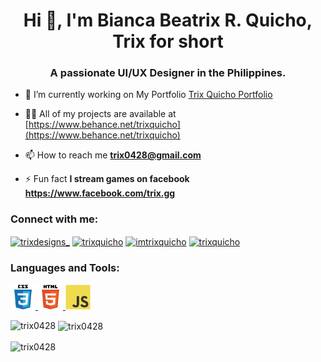 <h1 align="center">Hi 👋, I'm Bianca Beatrix R. Quicho, Trix for short</h1>
<h3 align="center">A passionate UI/UX Designer in the Philippines.</h3>



- 🔭 I’m currently working on My Portfolio [Trix Quicho Portfolio](https://github.com/trix0428/Trix-Quicho-Portfolio)

- 👨‍💻 All of my projects are available at [https://www.behance.net/trixquicho](https://www.behance.net/trixquicho)

- 📫 How to reach me **trix0428@gmail.com**

- ⚡ Fun fact **I stream games on facebook https://www.facebook.com/trix.gg**

<h3 align="left">Connect with me:</h3>
<p align="left">
<a href="https://twitter.com/trixdesigns_" target="blank"><img align="center" src="https://raw.githubusercontent.com/rahuldkjain/github-profile-readme-generator/master/src/images/icons/Social/twitter.svg" alt="trixdesigns_" height="30" width="40" /></a>
<a href="https://linkedin.com/in/trixquicho" target="blank"><img align="center" src="https://raw.githubusercontent.com/rahuldkjain/github-profile-readme-generator/master/src/images/icons/Social/linked-in-alt.svg" alt="trixquicho" height="30" width="40" /></a>
<a href="https://instagram.com/imtrixquicho" target="blank"><img align="center" src="https://raw.githubusercontent.com/rahuldkjain/github-profile-readme-generator/master/src/images/icons/Social/instagram.svg" alt="imtrixquicho" height="30" width="40" /></a>
<a href="https://www.behance.net/trixquicho" target="blank"><img align="center" src="https://raw.githubusercontent.com/rahuldkjain/github-profile-readme-generator/master/src/images/icons/Social/behance.svg" alt="trixquicho" height="30" width="40" /></a>
</p>

<h3 align="left">Languages and Tools:</h3>
<p align="left"> <a href="https://www.w3schools.com/css/" target="_blank" rel="noreferrer"> <img src="https://raw.githubusercontent.com/devicons/devicon/master/icons/css3/css3-original-wordmark.svg" alt="css3" width="40" height="40"/> </a> <a href="https://www.w3.org/html/" target="_blank" rel="noreferrer"> <img src="https://raw.githubusercontent.com/devicons/devicon/master/icons/html5/html5-original-wordmark.svg" alt="html5" width="40" height="40"/> </a> <a href="https://developer.mozilla.org/en-US/docs/Web/JavaScript" target="_blank" rel="noreferrer"> <img src="https://raw.githubusercontent.com/devicons/devicon/master/icons/javascript/javascript-original.svg" alt="javascript" width="40" height="40"/> </a> </p>

<p><img align="left" src="https://github-readme-stats.vercel.app/api/top-langs?username=trix0428&show_icons=true&locale=en&layout=compact" alt="trix0428" /></p>

<p>&nbsp;<img align="center" src="https://github-readme-stats.vercel.app/api?username=trix0428&show_icons=true&locale=en" alt="trix0428" /></p>

<p><img align="center" src="https://github-readme-streak-stats.herokuapp.com/?user=trix0428&" alt="trix0428" /></p>
